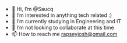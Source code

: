 - 👋 Hi, I’m @Saucq
- 👀 I’m interested in anything tech related :)
- 🌱 I’m currently studying in Engineering and IT
- 💞️ I’m not looking to collaborate at this time 
- 📫 How to reach me rapseyjosh@gmail.com

<!---
Saucq/Saucq is a ✨ special ✨ repository because its `README.md` (this file) appears on your GitHub profile.
You can click the Preview link to take a look at your changes.
--->
